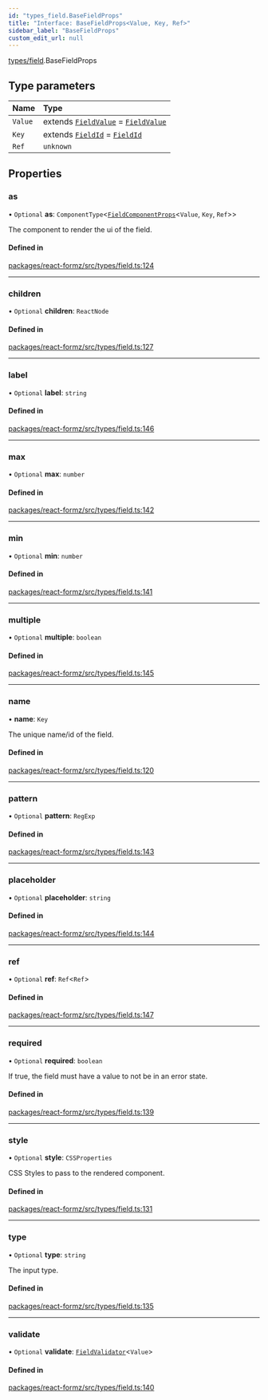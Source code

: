 ```yaml
---
id: "types_field.BaseFieldProps"
title: "Interface: BaseFieldProps<Value, Key, Ref>"
sidebar_label: "BaseFieldProps"
custom_edit_url: null
---
```


[types/field](../modules/types_field.md).BaseFieldProps

## Type parameters

| Name | Type |
| :------ | :------ |
| `Value` | extends [`FieldValue`](../modules/types_field.md#fieldvalue) = [`FieldValue`](../modules/types_field.md#fieldvalue) |
| `Key` | extends [`FieldId`](../modules/types_field.md#fieldid) = [`FieldId`](../modules/types_field.md#fieldid) |
| `Ref` | `unknown` |

## Properties

### as

• `Optional` **as**: `ComponentType`<[`FieldComponentProps`](../modules/types_field.md#fieldcomponentprops)<`Value`, `Key`, `Ref`\>\>

The component to render the ui of the field.

#### Defined in

[packages/react-formz/src/types/field.ts:124](https://github.com/ZerryStack/react-formz/blob/main/packages/react-formz/src/types/field.ts#L124)

___

### children

• `Optional` **children**: `ReactNode`

#### Defined in

[packages/react-formz/src/types/field.ts:127](https://github.com/ZerryStack/react-formz/blob/main/packages/react-formz/src/types/field.ts#L127)

___

### label

• `Optional` **label**: `string`

#### Defined in

[packages/react-formz/src/types/field.ts:146](https://github.com/ZerryStack/react-formz/blob/main/packages/react-formz/src/types/field.ts#L146)

___

### max

• `Optional` **max**: `number`

#### Defined in

[packages/react-formz/src/types/field.ts:142](https://github.com/ZerryStack/react-formz/blob/main/packages/react-formz/src/types/field.ts#L142)

___

### min

• `Optional` **min**: `number`

#### Defined in

[packages/react-formz/src/types/field.ts:141](https://github.com/ZerryStack/react-formz/blob/main/packages/react-formz/src/types/field.ts#L141)

___

### multiple

• `Optional` **multiple**: `boolean`

#### Defined in

[packages/react-formz/src/types/field.ts:145](https://github.com/ZerryStack/react-formz/blob/main/packages/react-formz/src/types/field.ts#L145)

___

### name

• **name**: `Key`

The unique name/id of the field.

#### Defined in

[packages/react-formz/src/types/field.ts:120](https://github.com/ZerryStack/react-formz/blob/main/packages/react-formz/src/types/field.ts#L120)

___

### pattern

• `Optional` **pattern**: `RegExp`

#### Defined in

[packages/react-formz/src/types/field.ts:143](https://github.com/ZerryStack/react-formz/blob/main/packages/react-formz/src/types/field.ts#L143)

___

### placeholder

• `Optional` **placeholder**: `string`

#### Defined in

[packages/react-formz/src/types/field.ts:144](https://github.com/ZerryStack/react-formz/blob/main/packages/react-formz/src/types/field.ts#L144)

___

### ref

• `Optional` **ref**: `Ref`<`Ref`\>

#### Defined in

[packages/react-formz/src/types/field.ts:147](https://github.com/ZerryStack/react-formz/blob/main/packages/react-formz/src/types/field.ts#L147)

___

### required

• `Optional` **required**: `boolean`

If true, the field must have a value to not be in an error state.

#### Defined in

[packages/react-formz/src/types/field.ts:139](https://github.com/ZerryStack/react-formz/blob/main/packages/react-formz/src/types/field.ts#L139)

___

### style

• `Optional` **style**: `CSSProperties`

CSS Styles to pass to the rendered component.

#### Defined in

[packages/react-formz/src/types/field.ts:131](https://github.com/ZerryStack/react-formz/blob/main/packages/react-formz/src/types/field.ts#L131)

___

### type

• `Optional` **type**: `string`

The input type.

#### Defined in

[packages/react-formz/src/types/field.ts:135](https://github.com/ZerryStack/react-formz/blob/main/packages/react-formz/src/types/field.ts#L135)

___

### validate

• `Optional` **validate**: [`FieldValidator`](../modules/types_field.md#fieldvalidator)<`Value`\>

#### Defined in

[packages/react-formz/src/types/field.ts:140](https://github.com/ZerryStack/react-formz/blob/main/packages/react-formz/src/types/field.ts#L140)
